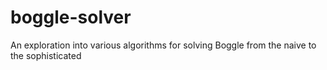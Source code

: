 # boggle-solver
An exploration into various algorithms for solving Boggle from the naive to the sophisticated
